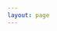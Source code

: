 ```yaml
---
layout: page
---
```


<script setup>
import {
  VPTeamPage,
  VPTeamPageTitle,
  VPTeamMembers,
  VPTeamPageSection
} from 'vitepress/theme'


const coreMembers = [
  {
    avatar: '../images/team/azhaan.jpg',
    name: 'Azhaan Ali Siddiqui',
    title: 'Co-Founder, Core Developer',
    links: [
      { icon: 'github', link: 'https://github.com/AzhaanGlitch' },
    ]
  },
  {
    avatar: '../images/team/ekjot.jpg',
    name: 'Ekjot Singh',
    title: 'Co-Founder, Core Developer',
    links: [
      { icon: 'github', link: 'https://github.com/ekjotsinghmakhija' },
    ]
  }
]

</script>

<VPTeamPage>
  <VPTeamPageTitle>
    <template #title>
      Arvialo Team
    </template>
    <template #lead>
      The development of Arvialo is guided by two partners.
    </template>
  </VPTeamPageTitle>
  <VPTeamMembers size="small" :members="coreMembers" />
</VPTeamPage>
